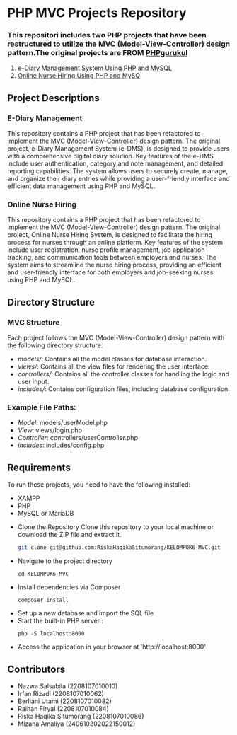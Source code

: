 # PHP MVC Projects Repository
### This repositori includes two PHP projects that have been restructured to utilize the MVC (Model-View-Controller) design pattern.The original projects are FROM [PHPgurukul](https://phpgurukul.com)  
1. [e-Diary Management System Using PHP and MySQL](https://phpgurukul.com/e-diary-management-system-using-php-and-mysql/)
2. [Online Nurse Hiring Using PHP and MySQ](https://phpgurukul.com/online-nurse-hiring-system-using-php-and-mysql/)
## Project Descriptions
### E-Diary Management
This repository contains a PHP project that has been refactored to implement the MVC (Model-View-Controller) design pattern. The original project, e-Diary Management System (e-DMS), is designed to provide users with a comprehensive digital diary solution. Key features of the e-DMS include user authentication, category and note management, and detailed reporting capabilities. The system allows users to securely create, manage, and organize their diary entries while providing a user-friendly interface and efficient data management using PHP and MySQL.
### Online Nurse Hiring
This repository contains a PHP project that has been refactored to implement the MVC (Model-View-Controller) design pattern. The original project, Online Nurse Hiring System, is designed to facilitate the hiring process for nurses through an online platform. Key features of the system include user registration, nurse profile management, job application tracking, and communication tools between employers and nurses. The system aims to streamline the nurse hiring process, providing an efficient and user-friendly interface for both employers and job-seeking nurses using PHP and MySQL.
## Directory Structure
### MVC Structure
Each project follows the MVC (Model-View-Controller) design pattern with the following directory structure:
- *models/*: Contains all the model classes for database interaction.
- *views/*: Contains all the view files for rendering the user interface.
- *controllers/*: Contains all the controller classes for handling the logic and user input.
- *includes/*: Contains configuration files, including database configuration.

### Example File Paths:

- *Model*: models/userModel.php
- *View*: views/login.php
- *Controller*: controllers/userController.php
- *includes*: includes/config.php

## Requirements

To run these projects, you need to have the following installed:

- XAMPP
- PHP
- MySQL or MariaDB

 * Clone the Repository
   Clone this repository to your local machine or download the ZIP file and extract it.
   ```sh
   git clone git@github.com:RiskaHaqikaSitumorang/KELOMPOK6-MVC.git
   ```
* Navigate to the project directory
  ```
  cd KELOMPOK6-MVC
  
  ```
* Install dependencies via Composer
  ```
  composer install
  
  ```
* Set up a new database and import the SQL file
* Start the built-in PHP server :
    ```
   php -S localhost:8000
    
    ```
* Access the application in your browser at 'http://localhost:8000'

## Contributors

* Nazwa Salsabila (2208107010010)
* Irfan Rizadi (2208107010062)
* ⁠Berliani Utami (2208107010082)
* Raihan Firyal (2208107010084)
* Riska Haqika Situmorang (2208107010086)
* Mizana Amaliya (240610302022150012)

    
    
